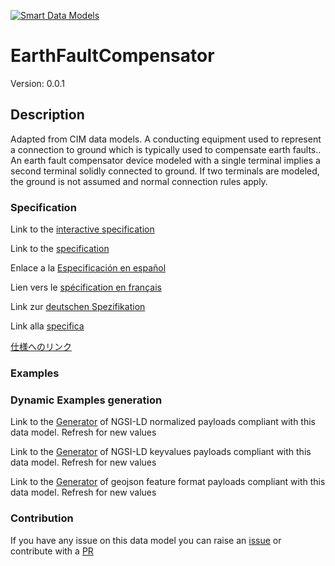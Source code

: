 [![Smart Data Models](https://smartdatamodels.org/wp-content/uploads/2022/01/SmartDataModels_logo.png "Logo")](https://smartdatamodels.org)
# EarthFaultCompensator
Version: 0.0.1

## Description 

Adapted from CIM data models. A conducting equipment used to represent a connection to ground which is typically used to compensate earth faults..   An earth fault compensator device modeled with a single terminal implies a second terminal solidly connected to ground.  If two terminals are modeled, the ground is not assumed and normal connection rules apply.
### Specification

Link to the [interactive specification](https://swagger.lab.fiware.org/?url=https://smart-data-models.github.io/dataModel.EnergyCIM/EarthFaultCompensator/swagger.yaml)

Link to the [specification](https://github.com/smart-data-models/dataModel.EnergyCIM/blob/master/EarthFaultCompensator/doc/spec.md)

Enlace a la [Especificación en español](https://github.com/smart-data-models/dataModel.EnergyCIM/blob/master/EarthFaultCompensator/doc/spec_ES.md)

Lien vers le [spécification en français](https://github.com/smart-data-models/dataModel.EnergyCIM/blob/master/EarthFaultCompensator/doc/spec_FR.md)

Link zur [deutschen Spezifikation](https://github.com/smart-data-models/dataModel.EnergyCIM/blob/master/EarthFaultCompensator/doc/spec_DE.md)

Link alla [specifica](https://github.com/smart-data-models/dataModel.EnergyCIM/blob/master/EarthFaultCompensator/doc/spec_IT.md)

[仕様へのリンク](https://github.com/smart-data-models/dataModel.EnergyCIM/blob/master/EarthFaultCompensator/doc/spec_JA.md)
### Examples
### Dynamic Examples generation

Link to the [Generator](https://smartdatamodels.org/extra/ngsi-ld_generator.php?schemaUrl=https://raw.githubusercontent.com/smart-data-models/dataModel.EnergyCIM/master/EarthFaultCompensator/schema.json&email=info@smartdatamodels.org) of NGSI-LD normalized payloads compliant with this data model. Refresh for new values

Link to the [Generator](https://smartdatamodels.org/extra/ngsi-ld_generator_keyvalues.php?schemaUrl=https://raw.githubusercontent.com/smart-data-models/dataModel.EnergyCIM/master/EarthFaultCompensator/schema.json&email=info@smartdatamodels.org) of NGSI-LD keyvalues payloads compliant with this data model. Refresh for new values

Link to the [Generator](https://smartdatamodels.org/extra/geojson_features_generator.php?schemaUrl=https://raw.githubusercontent.com/smart-data-models/dataModel.EnergyCIM/master/EarthFaultCompensator/schema.json&email=info@smartdatamodels.org) of geojson feature format payloads compliant with this data model. Refresh for new values
### Contribution

 If you have any issue on this data model you can raise an [issue](https://github.com/smart-data-models/dataModel.EnergyCIM/issues)  or contribute with a [PR](https://github.com/smart-data-models/dataModel.EnergyCIM/pulls)